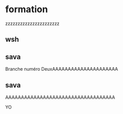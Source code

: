# formation
zzzzzzzzzzzzzzzzzzzzzz
## wsh

## sava
Branche numéro DeuxAAAAAAAAAAAAAAAAAAAAA
## sava  
AAAAAAAAAAAAAAAAAAAAAAAAAAAAAAAAAAA

YO
